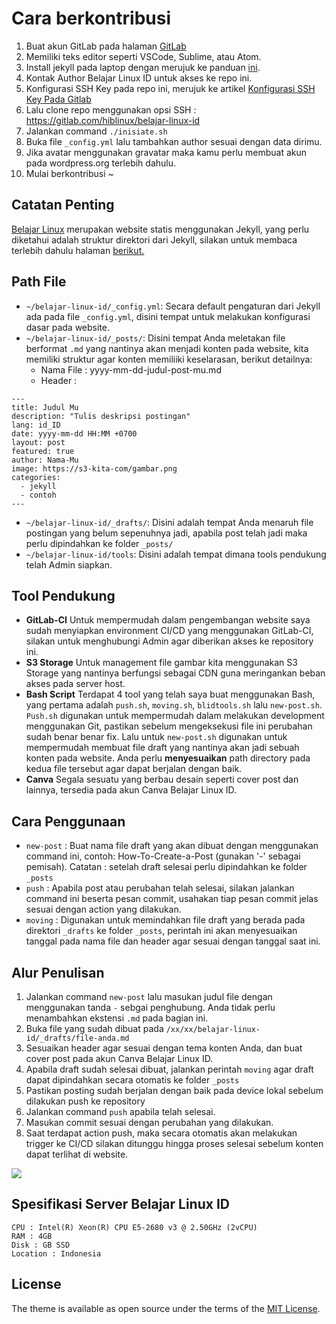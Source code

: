 # Cara berkontribusi

1. Buat akun GitLab pada halaman [GitLab](https://gitlab.com/users/sign_up)
2. Memiliki teks editor seperti VSCode, Sublime, atau Atom.
3. Install jekyll pada laptop dengan merujuk ke panduan [ini](https://jekyllrb.com/docs/installation/ubuntu/).
4. Kontak Author Belajar Linux ID untuk akses ke repo ini.
5. Konfigurasi SSH Key pada repo ini, merujuk ke artikel [Konfigurasi SSH Key Pada Gitlab](https://ngulik-addict.cyou/post/Konfigurasi-SSH-Key-Pada-Gitlab.html)
6. Lalu clone repo menggunakan opsi SSH : https://gitlab.com/hiblinux/belajar-linux-id
7. Jalankan command `./inisiate.sh` 
8. Buka file `_config.yml` lalu tambahkan author sesuai dengan data dirimu.
9. Jika avatar menggunakan gravatar maka kamu perlu membuat akun pada wordpress.org terlebih dahulu.
10. Mulai berkontribusi ~

## Catatan Penting

[Belajar Linux](https://belajarlinux.id/) merupakan website statis menggunakan Jekyll, yang perlu diketahui adalah struktur direktori dari Jekyll, silakan untuk membaca terlebih dahulu halaman [berikut.](https://jekyllrb.com/docs/structure/)

## Path File

- `~/belajar-linux-id/_config.yml`: Secara default pengaturan dari Jekyll ada pada file `_config.yml`, disini tempat untuk melakukan konfigurasi dasar pada website.
- `~/belajar-linux-id/_posts/`: Disini tempat Anda meletakan file berformat `.md` yang nantinya akan menjadi konten pada website, kita memiliki struktur agar konten memiliiki keselarasan, berikut detailnya:
	- Nama File : yyyy-mm-dd-judul-post-mu.md
	- Header : 
```
---
title: Judul Mu
description: "Tulis deskripsi postingan"
lang: id_ID
date: yyyy-mm-dd HH:MM +0700
layout: post
featured: true
author: Nama-Mu
image: https://s3-kita-com/gambar.png
categories:
  - jekyll
  - contoh
---
```

- `~/belajar-linux-id/_drafts/`: Disini adalah tempat Anda menaruh file postingan yang belum sepenuhnya jadi, apabila post telah jadi maka perlu dipindahkan ke folder `_posts/`
- `~/belajar-linux-id/tools`: Disini adalah tempat dimana tools pendukung telah Admin siapkan.

## Tool Pendukung

- **GitLab-CI**
Untuk mempermudah dalam pengembangan website saya sudah menyiapkan environment CI/CD yang menggunakan GitLab-CI, silakan untuk menghubungi Admin agar diberikan akses ke repository ini.
- **S3 Storage**
Untuk management file gambar kita menggunakan S3 Storage yang nantinya berfungsi sebagai CDN guna meringankan beban akses pada server host.
- **Bash Script**
Terdapat 4 tool yang telah saya buat menggunakan Bash, yang pertama adalah `push.sh`, `moving.sh`, `blidtools.sh` lalu `new-post.sh`. `Push.sh` digunakan untuk mempermudah dalam melakukan development menggunakan Git, pastikan sebelum mengeksekusi file ini perubahan sudah benar benar fix. Lalu untuk `new-post.sh` digunakan untuk mempermudah membuat file draft yang nantinya akan jadi sebuah konten pada website. Anda perlu **menyesuaikan** path directory pada kedua file tersebut agar dapat berjalan dengan baik.
- **Canva**
Segala sesuatu yang berbau desain seperti cover post dan lainnya, tersedia pada akun Canva Belajar Linux ID.

## Cara Penggunaan

- `new-post` : Buat nama file draft yang akan dibuat dengan menggunakan command ini, contoh: How-To-Create-a-Post (gunakan '-' sebagai pemisah). Catatan : setelah draft selesai perlu dipindahkan ke folder `_posts`
- `push` : Apabila post atau perubahan telah selesai, silakan jalankan command ini beserta pesan commit, usahakan tiap pesan commit jelas sesuai dengan action yang dilakukan.
- `moving` : Digunakan untuk memindahkan file draft yang berada pada direktori `_drafts` ke folder `_posts`, perintah ini akan menyesuaikan tanggal pada nama file dan header agar sesuai dengan tanggal saat ini.

## Alur Penulisan

1. Jalankan command `new-post` lalu masukan judul file dengan menggunakan tanda `-` sebgai penghubung. Anda tidak perlu menambahkan ekstensi `.md` pada bagian ini.
2. Buka file yang sudah dibuat pada `/xx/xx/belajar-linux-id/_drafts/file-anda.md`
3. Sesuaikan header agar sesuai dengan tema konten Anda, dan buat cover post pada akun Canva Belajar Linux ID.
4. Apabila draft sudah selesai dibuat, jalankan perintah `moving` agar draft dapat dipindahkan secara otomatis ke folder `_posts`
5. Pastikan posting sudah berjalan dengan baik pada device lokal sebelum dilakukan push ke repository
7. Jalankan command `push` apabila telah selesai.
8. Masukan commit sesuai dengan perubahan yang dilakukan.
9. Saat terdapat action push, maka secara otomatis akan melakukan trigger ke CI/CD silakan ditunggu hingga proses selesai sebelum konten dapat terlihat di website.

![](https://cdn-blinux.s3-id-jkt-1.kilatstorage.id/post/hamim/Workflow-BLID.png)

## Spesifikasi Server Belajar Linux ID

```
CPU : Intel(R) Xeon(R) CPU E5-2680 v3 @ 2.50GHz (2vCPU)
RAM : 4GB
Disk : GB SSD
Location : Indonesia
```

## License

The theme is available as open source under the terms of the [MIT License](https://opensource.org/licenses/MIT).

